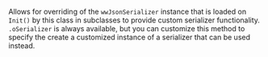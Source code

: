 ﻿Allows for overriding of the `wwJsonSerializer` instance that is loaded on `Init()` by this class in subclasses to provide custom serializer functionality. `.oSerializer` is always available, but you can customize this method to specify the create a customized instance of a serializer that can be used instead.